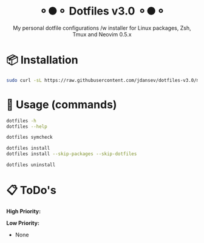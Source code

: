 <h1 align="center">⚬●⚬ Dotfiles v3.0 ⚬●⚬</h1>
<p align="center">My personal dotfile configurations /w installer for Linux packages, Zsh, Tmux and Neovim 0.5.x</p>

# 📦 Installation
```bash
sudo curl -sL https://raw.githubusercontent.com/jdansev/dotfiles-v3.0/main/bootstrap.sh | bash
```

# 🤖 Usage (commands)
```bash
dotfiles -h
dotfiles --help
```
```bash
dotfiles symcheck
```
```bash
dotfiles install
dotfiles install --skip-packages --skip-dotfiles
```
```bash
dotfiles uninstall
```

# 📋 ToDo's
**High Priority:**


**Low Priority:**
- None  
